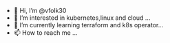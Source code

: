 - 👋 Hi, I’m @vfolk30
- 👀 I’m interested in kubernetes,linux and cloud ...
- 🌱 I’m currently learning terraform and k8s operator...
- 📫 How to reach me ...

<!---
vfolk30/vfolk30 is a ✨ special ✨ repository because its `README.md` (this file) appears on your GitHub profile.
You can click the Preview link to take a look at your changes.
--->
